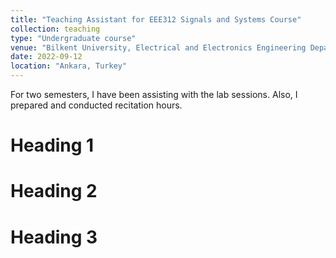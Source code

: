 ```yaml
---
title: "Teaching Assistant for EEE312 Signals and Systems Course"
collection: teaching
type: "Undergraduate course"
venue: "Bilkent University, Electrical and Electronics Engineering Department"
date: 2022-09-12
location: "Ankara, Turkey"
---
```


For two semesters, I have been assisting with the lab sessions. Also, I prepared and conducted recitation hours.

Heading 1
======

Heading 2
======

Heading 3
======
